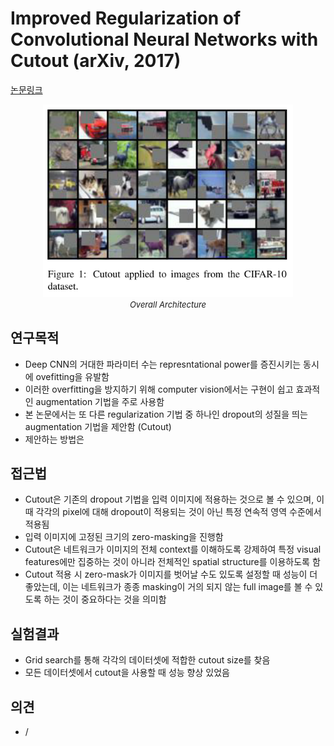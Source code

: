 # Improved Regularization of Convolutional Neural Networks with Cutout (arXiv, 2017)

[논문링크](https://arxiv.org/abs/1708.04552)

<p align="center">
    <img width="400" alt='fig1' src="./img/17_01_01.png?raw=true"></br>
    <em><font size=2>Overall Architecture</font></em>
</p>

## 연구목적
- Deep CNN의 거대한 파라미터 수는 represntational power를 증진시키는 동시에 ovefitting을 유발함
- 이러한 overfitting을 방지하기 위해 computer vision에서는 구현이 쉽고 효과적인 augmentation 기법을 주로 사용함
- 본 논문에서는 또 다른 regularization 기법 중 하나인 dropout의 성질을 띄는 augmentation 기법을 제안함 (Cutout)
- 제안하는 방법은 

## 접근법
- Cutout은 기존의 dropout 기법을 입력 이미지에 적용하는 것으로 볼 수 있으며, 이때 각각의 pixel에 대해 dropout이 적용되는 것이 아닌 특정 연속적 영역 수준에서 적용됨
- 입력 이미지에 고정된 크기의 zero-masking을 진행함
- Cutout은 네트워크가 이미지의 전체 context를 이해하도록 강제하여 특정 visual features에만 집중하는 것이 아니라 전체적인 spatial structure를 이용하도록 함
- Cutout 적용 시 zero-mask가 이미지를 벗어날 수도 있도록 설정할 때 성능이 더 좋았는데, 이는 네트워크가 종종 masking이 거의 되지 않는 full image를 볼 수 있도록 하는 것이 중요하다는 것을 의미함

## 실험결과
- Grid search를 통해 각각의 데이터셋에 적합한 cutout size를 찾음
- 모든 데이터셋에서 cutout을 사용할 때 성능 향상 있었음

## 의견
- /